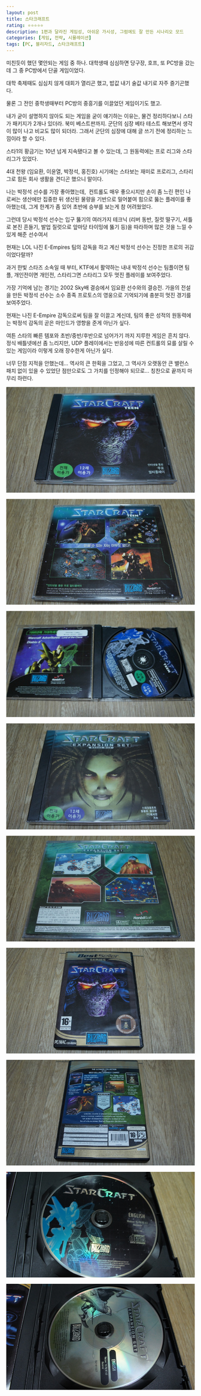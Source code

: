 ```yaml
---
layout: post
title: 스타크래프트
rating: ⭐️⭐️⭐️⭐️⭐️
description: 1편과 달라진 게임성, 아쉬운 가시성, 그럼에도 잘 만든 시나리오 모드
categories: [게임, 전략, 시뮬레이션]
tags: [PC, 블리자드, 스타크래프트]
---
```


미친듯이 했던 몇안되는 게임 중 하나. 대학생때 심심하면 당구장, 호프, 또 PC방을 갔는데 그 중 PC방에서 단골 게임이었다.

대학 축제때도 심심치 않게 대회가 열리곤 했고, 밥값 내기 술값 내기로 자주 즐기곤했다.

물론 그 전인 중학생때부터 PC방의 중흥기를 이끌었던 게임이기도 했고.

내가 굳이 설명하지 않아도 되는 게임을 굳이 얘기하는 이유는, 물건 정리하다보니 스타가 패키지가 2개나 있더라. 북미 베스트판까지. 군단의 심장 베타 테스트 해보면서 생각이 많이 나고 비교도 많이 되더라. 그래서 군단의 심장에 대해 글 쓰기 전에 정리하는 느낌이라 할 수 있다.

스타1의 황금기는 10년 넘게 지속됐다고 볼 수 있는데, 그 원동력에는 프로 리그와 스타리그가 있었다.  

4대 천왕 (임요환, 이윤열, 박정석, 홍진호) 시기에는 스타보는 재미로 프로리그, 스타리그로 힘든 회사 생활을 견디곤 했으니 말이다.

나는 박정석 선수를 가장 좋아했는데,  컨트롤도 매우 좋으시지만 손이 좀 느린 편인 나로써는 생산에만 집중한 뒤 생산된 물량을 기반으로 밀어붙여 힘으로 뚫는 플레이를 좋아했는데, 그게 한계가 좀 있어 초반에 승부를 보는게 참 어려웠었다.

그런데 당시 박정석 선수는 입구 뚫기의 여러가지 테크닉 (리버 동반, 질럿 떨구기, 셔틀로 본진 흔들기, 발업 질럿으로 앞마당 타이밍에 뚫기 등)을 따라하며 많은 것을 느낄 수 있게 해준 선수여서 

현재는 LOL 나진 E-Empires 팀의 감독을 하고 계신 박정석 선수는 진정한 프로의 귀감이었다랄까?

과거 한빛 스타즈 소속일 때 부터, KTF에서 활약하는 내내 박정석 선수는 팀플이면 팀플, 개인전이면 개인전, 스타리그면 스타리그 모두 멋진 플레이를 보여주었다.

가장 기억에 남는 경기는 2002 Sky배 결승에서 임요환 선수와의 결승전. 가을의 전설을 만든 박정석 선수는 소수 종족 프로토스의 영웅으로 기억되기에 충분히 멋진 경기를 보여주었다.

현재는 나진 E-Empire 감독으로써 팀을 잘 이끌고 계신데, 팀의 좋은 성적의 원동력에는 박정석 감독의 곧은 마인드가 영향을 준게 아닌가 싶다.

여튼 스타의 빠른 템포와 초반/중반/후반으로 넘어가기 까지 지루한 게임은 흔치 않다. 정식 배틀넷에선 좀 느리지만, UDP 플레이에서는 반응성에 따른 컨트롤의 묘를 살릴 수 있는 게임이라 이렇게 오래 장수한게 아닌가 싶다.

너무 단점 지적을 안했는데... 역사의 큰 한획을 그었고, 그 역사가 오랫동안 큰 밸런스 패치 없이 있을 수 있었단 점만으로도 그 가치를 인정해야 되므로... 칭찬으로 끝까지 마무리 하련다.

![SC](../../img/2013/starcraft_00.jpg)

![SC](../../img/2013/starcraft_01.jpg)

![SC](../../img/2013/starcraft_02.jpg)

![SC](../../img/2013/starcraft_03.jpg)

![SC](../../img/2013/starcraft_04.jpg)

![SC](../../img/2013/starcraft_05.jpg)

![SC](../../img/2013/starcraft_06.jpg)

![SC](../../img/2013/starcraft_07.jpg)

![SC](../../img/2013/starcraft_08.jpg)
